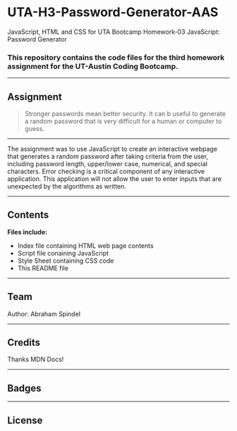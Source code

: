 # UTA-H3-Password-Generator-AAS

JavaScript, HTML and CSS for UTA Bootcamp Homework-03 JavaScript: Password Generator 
### This repository contains the code files for the third homework assignment for the UT-Austin Coding Bootcamp.

---

## Assignment
>Stronger passwords mean better security. It can b useful 
>to generate a random password that is very difficult for a 
>human or computer to guess.

---

The assignment was to use JavaScript to create an interactive webpage that generates a random password after taking criteria from the user, including password length, upper/lower case, numerical, and special characters. 
Error checking is a critical component of any interactive application. This application will not allow the user to enter inputs that are unexpected by the algorithms as written.

---

## Contents
**Files include:**
* Index file containing HTML web page contents
* Script file conaining JavaScript
* Style Sheet containing CSS code
* This README file


---

## Team
Author: Abraham Spindel

---

## Credits
Thanks MDN Docs!

---

## Badges


---

## License
